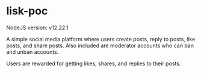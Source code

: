 # lisk-poc
NodeJS version: v12.22.1

A simple social media platform where users create posts, reply to posts, like posts, and share posts. Also included are moderator accounts who can ban and unban accounts.

Users are rewarded for getting likes, shares, and replies to their posts.
